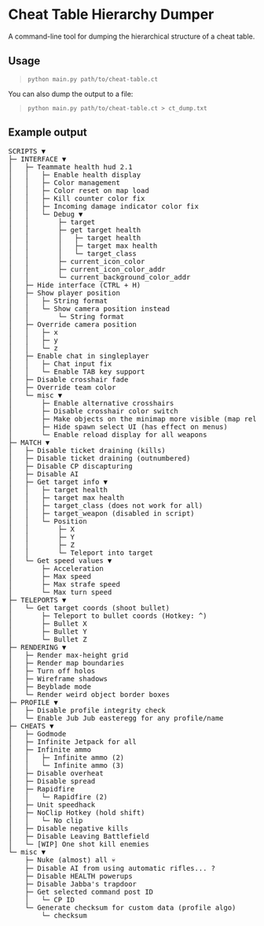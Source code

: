 # Cheat Table Hierarchy Dumper

A command-line tool for dumping the hierarchical structure of a cheat table.

## Usage

> `python main.py path/to/cheat-table.ct`

You can also dump the output to a file:

> `python main.py path/to/cheat-table.ct > ct_dump.txt`

## Example output

<pre>
SCRIPTS ▼
├─ INTERFACE ▼
│   ├─ Teammate health hud 2.1
│   │   ├─ Enable health display
│   │   ├─ Color management
│   │   ├─ Color reset on map load
│   │   ├─ Kill counter color fix
│   │   ├─ Incoming damage indicator color fix
│   │   └─ Debug ▼
│   │       ├─ target
│   │       ├─ get target health
│   │       │   ├─ target health
│   │       │   ├─ target max health
│   │       │   └─ target_class
│   │       ├─ current_icon_color
│   │       ├─ current_icon_color_addr
│   │       └─ current_background_color_addr
│   ├─ Hide interface (CTRL + H)
│   ├─ Show player position
│   │   ├─ String format
│   │   └─ Show camera position instead
│   │       └─ String format
│   ├─ Override camera position
│   │   ├─ x
│   │   ├─ y
│   │   └─ z
│   ├─ Enable chat in singleplayer
│   │   ├─ Chat input fix
│   │   └─ Enable TAB key support
│   ├─ Disable crosshair fade
│   ├─ Override team color
│   └─ misc ▼
│       ├─ Enable alternative crosshairs
│       ├─ Disable crosshair color switch
│       ├─ Make objects on the minimap more visible (map reload)
│       ├─ Hide spawn select UI (has effect on menus)
│       └─ Enable reload display for all weapons
├─ MATCH ▼
│   ├─ Disable ticket draining (kills)
│   ├─ Disable ticket draining (outnumbered)
│   ├─ Disable CP discapturing
│   ├─ Disable AI
│   ├─ Get target info ▼
│   │   ├─ target health
│   │   ├─ target max health
│   │   ├─ target_class (does not work for all)
│   │   ├─ target_weapon (disabled in script)
│   │   └─ Position
│   │       ├─ X
│   │       ├─ Y
│   │       ├─ Z
│   │       └─ Teleport into target
│   └─ Get speed values ▼
│       ├─ Acceleration
│       ├─ Max speed
│       ├─ Max strafe speed
│       └─ Max turn speed
├─ TELEPORTS ▼
│   └─ Get target coords (shoot bullet)
│       ├─ Teleport to bullet coords (Hotkey: ^)
│       ├─ Bullet X
│       ├─ Bullet Y
│       └─ Bullet Z
├─ RENDERING ▼
│   ├─ Render max-height grid
│   ├─ Render map boundaries
│   ├─ Turn off holos
│   ├─ Wireframe shadows
│   ├─ Beyblade mode
│   └─ Render weird object border boxes
├─ PROFILE ▼
│   ├─ Disable profile integrity check
│   └─ Enable Jub Jub easteregg for any profile/name
├─ CHEATS ▼
│   ├─ Godmode
│   ├─ Infinite Jetpack for all
│   ├─ Infinite ammo
│   │   ├─ Infinite ammo (2)
│   │   └─ Infinite ammo (3)
│   ├─ Disable overheat
│   ├─ Disable spread
│   ├─ Rapidfire
│   │   └─ Rapidfire (2)
│   ├─ Unit speedhack
│   ├─ NoClip Hotkey (hold shift)
│   │   └─ No clip
│   ├─ Disable negative kills
│   ├─ Disable Leaving Battlefield
│   └─ [WIP] One shot kill enemies
└─ misc ▼
    ├─ Nuke (almost) all 💀
    ├─ Disable AI from using automatic rifles... ?
    ├─ Disable HEALTH powerups
    ├─ Disable Jabba's trapdoor
    ├─ Get selected command post ID
    │   └─ CP ID
    └─ Generate checksum for custom data (profile algo)
        └─ checksum
</pre>
